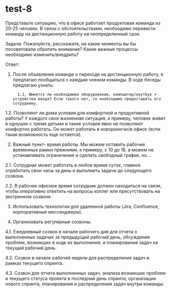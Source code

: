 # test-8
Представьте ситуацию, что в офисе работает продуктовая команда из 20-25 человек. В связи с обстоятельствами, необходимо перевести команду на дистанционную работу на неопределенный срок.

Задача:
Пожалуйста, расскажите, на какие моменты вы бы посоветовали обратить внимание? Какие важные процессы необходимо изменить/внедрить?

Ответ:

1.	После объявления команде о переходе на дистанционную работу, я предлагаю пообщаться с каждым членом команды. В ходе беседы предлагаю узнать: 

          1.1. Имеется ли необходимое оборудование, компьютер/ноутбук + устройства ввода? Если такого нет, то необходимо предоставить его сотруднику.
  
  1.2. Позволяют ли дома условия для комфортной и продуктивной работы? У каждого своя жизненная ситуация, к примеру, человек живет в однушке с тремя детьми и такие условия явно не позволяют комфортно работать. Он может работать в коворкингах/в офисе (если такая возможность еще остается).

2. Важный пункт- время работы. Мы можем оставить рабочие временные рамки прежними, к примеру, с 10 до 18, а можем не устанавливать ограничения и сделать свободный график, но…

  2.1. Сотрудник может работать в любое время суток, главное отработать свои часы за день и выполнить задачи до следующего созвона.
  
  2.2. В рабочее офисное время сотрудник должен находиться на связи, чтобы оперативно ответить на вопросы коллег или присутствовать на экстренном созвоне.

3. Использовать технологии для удаленной работы (Jira, Confluence, корпоративные мессенджеры).

4. Организовать регулярные созвоны.

  4.1. Ежедневный созвон в начале рабочего дня для отчета о выполненных задачах за предыдущий рабочий день, обсуждения проблем, возникших в ходе их выполнения, и планирования задач на текущий рабочий день.
  
  4.2. Созвон в начале рабочей недели для распределения задач в рамках текущего спринта.
  
  4.3. Созвон для отчета выполненных задач, анализа возникших проблем и текущего статуса проекта в последний день спринта; организации нового спринта, планирования и распределения задач внутри команды.
